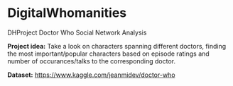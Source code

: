 # DigitalWhomanities
DHProject Doctor Who Social Network Analysis

**Project idea:** 
Take a look on characters spanning different doctors, finding the most important/popular characters based on episode ratings and number of occurances/talks to the corresponding doctor. 

**Dataset:**
https://www.kaggle.com/jeanmidev/doctor-who
